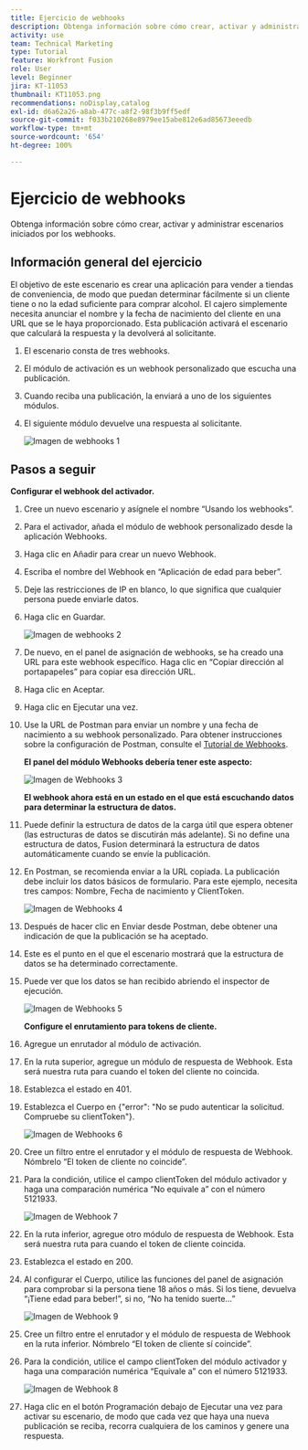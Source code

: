 ```yaml
---
title: Ejercicio de webhooks
description: Obtenga información sobre cómo crear, activar y administrar escenarios iniciados por los webhooks.
activity: use
team: Technical Marketing
type: Tutorial
feature: Workfront Fusion
role: User
level: Beginner
jira: KT-11053
thumbnail: KT11053.png
recommendations: noDisplay,catalog
exl-id: d6a62a26-a8ab-477c-a8f2-98f3b9ff5edf
source-git-commit: f033b210268e8979ee15abe812e6ad85673eeedb
workflow-type: tm+mt
source-wordcount: '654'
ht-degree: 100%

---
```


# Ejercicio de webhooks

Obtenga información sobre cómo crear, activar y administrar escenarios iniciados por los webhooks.

## Información general del ejercicio

El objetivo de este escenario es crear una aplicación para vender a tiendas de conveniencia, de modo que puedan determinar fácilmente si un cliente tiene o no la edad suficiente para comprar alcohol. El cajero simplemente necesita anunciar el nombre y la fecha de nacimiento del cliente en una URL que se le haya proporcionado. Esta publicación activará el escenario que calculará la respuesta y la devolverá al solicitante.

1. El escenario consta de tres webhooks.
1. El módulo de activación es un webhook personalizado que escucha una publicación.
1. Cuando reciba una publicación, la enviará a uno de los siguientes módulos.
1. El siguiente módulo devuelve una respuesta al solicitante.

   ![Imagen de webhooks 1](../12-exercises/assets/webhooks-walkthrough-1.png)

## Pasos a seguir

**Configurar el webhook del activador.**

1. Cree un nuevo escenario y asígnele el nombre “Usando los webhooks”.
1. Para el activador, añada el módulo de webhook personalizado desde la aplicación Webhooks.
1. Haga clic en Añadir para crear un nuevo Webhook.
1. Escriba el nombre del Webhook en “Aplicación de edad para beber”.
1. Deje las restricciones de IP en blanco, lo que significa que cualquier persona puede enviarle datos.
1. Haga clic en Guardar.


   ![Imagen de webhooks 2](../12-exercises/assets/webhooks-walkthrough-2.png)

1. De nuevo, en el panel de asignación de webhooks, se ha creado una URL para este webhook específico. Haga clic en “Copiar dirección al portapapeles” para copiar esa dirección URL.
1. Haga clic en Aceptar.
1. Haga clic en Ejecutar una vez.
1. Use la URL de Postman para enviar un nombre y una fecha de nacimiento a su webhook personalizado. Para obtener instrucciones sobre la configuración de Postman, consulte el [Tutorial de Webhooks](https://experienceleague.adobe.com/docs/workfront-learn/tutorials-workfront/fusion/beyond-basic-modules/webhooks-walkthrough.html?lang=es).

   **El panel del módulo Webhooks debería tener este aspecto:**

   ![Imagen de Webhooks 3](../12-exercises/assets/webhooks-walkthrough-3.png)

   **El webhook ahora está en un estado en el que está escuchando datos para determinar la estructura de datos.**

1. Puede definir la estructura de datos de la carga útil que espera obtener (las estructuras de datos se discutirán más adelante). Si no define una estructura de datos, Fusion determinará la estructura de datos automáticamente cuando se envíe la publicación.
1. En Postman, se recomienda enviar a la URL copiada. La publicación debe incluir los datos básicos de formulario. Para este ejemplo, necesita tres campos: Nombre, Fecha de nacimiento y ClientToken.

   ![Imagen de Webhooks 4](../12-exercises/assets/webhooks-walkthrough-4.png)

1. Después de hacer clic en Enviar desde Postman, debe obtener una indicación de que la publicación se ha aceptado.
1. Este es el punto en el que el escenario mostrará que la estructura de datos se ha determinado correctamente.
1. Puede ver que los datos se han recibido abriendo el inspector de ejecución.

   ![Imagen de Webhooks 5](../12-exercises/assets/webhooks-walkthrough-5.png)

   **Configure el enrutamiento para tokens de cliente.**

1. Agregue un enrutador al módulo de activación.
1. En la ruta superior, agregue un módulo de respuesta de Webhook. Esta será nuestra ruta para cuando el token del cliente no coincida.
1. Establezca el estado en 401.
1. Establezca el Cuerpo en {&quot;error&quot;: &quot;No se pudo autenticar la solicitud. Compruebe su clientToken&quot;}.

   ![Imagen de Webhooks 6](../12-exercises/assets/webhooks-walkthrough-6.png)

1. Cree un filtro entre el enrutador y el módulo de respuesta de Webhook. Nómbrelo “El token de cliente no coincide”.
1. Para la condición, utilice el campo clientToken del módulo activador y haga una comparación numérica “No equivale a” con el número 5121933.

   ![Imagen de Webhook 7](../12-exercises/assets/webhooks-walkthrough-7.png)

1. En la ruta inferior, agregue otro módulo de respuesta de Webhook. Esta será nuestra ruta para cuando el token de cliente coincida.
1. Establezca el estado en 200.
1. Al configurar el Cuerpo, utilice las funciones del panel de asignación para comprobar si la persona tiene 18 años o más. Si los tiene, devuelva “¡Tiene edad para beber!”, si no, “No ha tenido suerte…”

   ![Imagen de Webhook 9](../12-exercises/assets/webhooks-walkthrough-9.png)

1. Cree un filtro entre el enrutador y el módulo de respuesta de Webhook en la ruta inferior. Nómbrelo “El token de cliente sí coincide”.
1. Para la condición, utilice el campo clientToken del módulo activador y haga una comparación numérica “Equivale a” con el número 5121933.


   ![Imagen de Webhook 8](../12-exercises/assets/webhooks-walkthrough-8.png)

1. Haga clic en el botón Programación debajo de Ejecutar una vez para activar su escenario, de modo que cada vez que haya una nueva publicación se reciba, recorra cualquiera de los caminos y genere una respuesta. 
